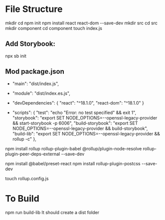 # File Structure

mkdir <projectName>
cd <projectName>
    npm init
    npm install react react-dom --save-dev
    mkdir src
    cd src
        mkdir component
        cd component
            touch index.js
## Add Storybook:
npx sb init
## Mod package.json
+   "main": "dist/index.js",
+   "module": "dist/index.es.js",

+   "devDependencies": {
        "react": "^18.1.0",
        "react-dom": "^18.1.0"
    }
+   "scripts": {
        "test": "echo \"Error: no test specified\" && exit 1",
        "storybook": "export SET NODE_OPTIONS=--openssl-legacy-provider && start-storybook -p 6006",
        "build-storybook": "export SET NODE_OPTIONS=--openssl-legacy-provider && build-storybook",
        "build-lib": "export SET NODE_OPTIONS=--openssl-legacy-provider && rollup -c"
    },



npm install rollup rollup-plugin-babel @rollup/plugin-node-resolve rollup-plugin-peer-deps-external --save-dev

npm install @babel/preset-react
npm install rollup-plugin-postcss --save-dev

touch rollup.config.js

# To Build
npm run build-lib
It should create a dist folder
